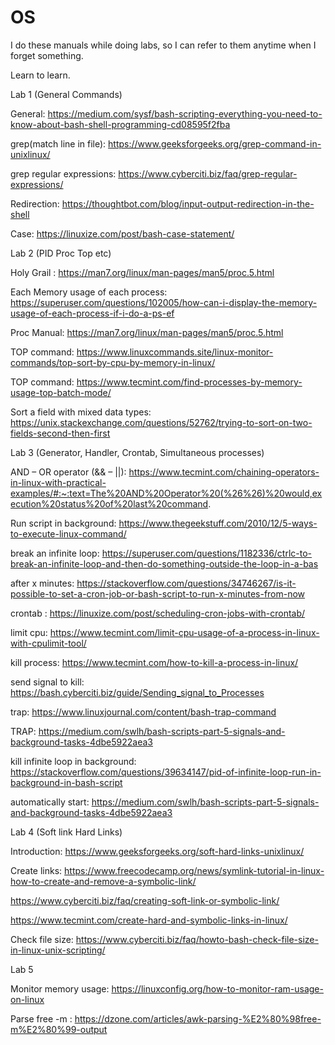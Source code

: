 # OS
I do these manuals while doing labs, so I can refer to them anytime when I forget something. 

Learn to learn.

Lab 1 (General Commands)

General: https://medium.com/sysf/bash-scripting-everything-you-need-to-know-about-bash-shell-programming-cd08595f2fba

grep(match line in file): https://www.geeksforgeeks.org/grep-command-in-unixlinux/ 

grep regular expressions: https://www.cyberciti.biz/faq/grep-regular-expressions/

Redirection: https://thoughtbot.com/blog/input-output-redirection-in-the-shell

Case: https://linuxize.com/post/bash-case-statement/

Lab 2 (PID Proc Top etc)

Holy Grail : https://man7.org/linux/man-pages/man5/proc.5.html

Each Memory usage of each process: https://superuser.com/questions/102005/how-can-i-display-the-memory-usage-of-each-process-if-i-do-a-ps-ef

Proc Manual: https://man7.org/linux/man-pages/man5/proc.5.html

TOP command: https://www.linuxcommands.site/linux-monitor-commands/top-sort-by-cpu-by-memory-in-linux/

TOP command: https://www.tecmint.com/find-processes-by-memory-usage-top-batch-mode/

Sort a field with mixed data types: https://unix.stackexchange.com/questions/52762/trying-to-sort-on-two-fields-second-then-first

Lab 3 (Generator, Handler, Crontab, Simultaneous processes)

AND – OR operator (&& – ||): https://www.tecmint.com/chaining-operators-in-linux-with-practical-examples/#:~:text=The%20AND%20Operator%20(%26%26)%20would,execution%20status%20of%20last%20command.

Run script in background: https://www.thegeekstuff.com/2010/12/5-ways-to-execute-linux-command/

break an infinite loop: https://superuser.com/questions/1182336/ctrlc-to-break-an-infinite-loop-and-then-do-something-outside-the-loop-in-a-bas

after x minutes: https://stackoverflow.com/questions/34746267/is-it-possible-to-set-a-cron-job-or-bash-script-to-run-x-minutes-from-now

crontab : https://linuxize.com/post/scheduling-cron-jobs-with-crontab/

limit cpu: https://www.tecmint.com/limit-cpu-usage-of-a-process-in-linux-with-cpulimit-tool/

kill process: https://www.tecmint.com/how-to-kill-a-process-in-linux/

send signal to kill: https://bash.cyberciti.biz/guide/Sending_signal_to_Processes

trap: https://www.linuxjournal.com/content/bash-trap-command

TRAP: https://medium.com/swlh/bash-scripts-part-5-signals-and-background-tasks-4dbe5922aea3

kill infinite loop in background: https://stackoverflow.com/questions/39634147/pid-of-infinite-loop-run-in-background-in-bash-script

automatically start: https://medium.com/swlh/bash-scripts-part-5-signals-and-background-tasks-4dbe5922aea3


Lab 4 (Soft link Hard Links)

Introduction: https://www.geeksforgeeks.org/soft-hard-links-unixlinux/

Create links: https://www.freecodecamp.org/news/symlink-tutorial-in-linux-how-to-create-and-remove-a-symbolic-link/ 

https://www.cyberciti.biz/faq/creating-soft-link-or-symbolic-link/ 

https://www.tecmint.com/create-hard-and-symbolic-links-in-linux/

Check file size: https://www.cyberciti.biz/faq/howto-bash-check-file-size-in-linux-unix-scripting/


Lab 5

Monitor memory usage: https://linuxconfig.org/how-to-monitor-ram-usage-on-linux

Parse free -m : https://dzone.com/articles/awk-parsing-%E2%80%98free-m%E2%80%99-output
